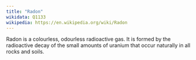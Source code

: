 ```yaml
---
title: "Radon"
wikidata: Q1133
wikipedia: https://en.wikipedia.org/wiki/Radon
---
```


Radon is a colourless, odourless radioactive gas. It is formed by the radioactive decay of the small amounts of uranium that occur naturally in all rocks and soils.
